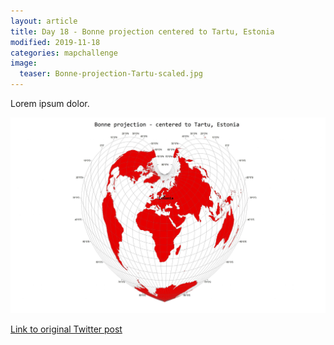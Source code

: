 ```yaml
---
layout: article
title: Day 18 - Bonne projection centered to Tartu, Estonia
modified: 2019-11-18
categories: mapchallenge
image:
  teaser: Bonne-projection-Tartu-scaled.jpg
---
```


Lorem ipsum dolor.

![image of day 18 post](../../images/Bonne-projection-Tartu-scaled.jpg)

[Link to original Twitter post](https://twitter.com/evelynuuemaa/status/18)
